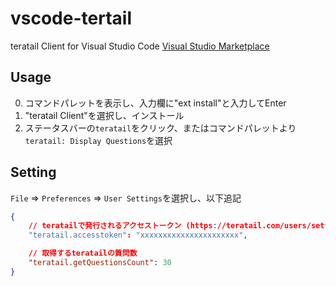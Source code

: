 # vscode-tertail
teratail Client for Visual Studio Code
[Visual Studio Marketplace](https://marketplace.visualstudio.com/items/cssho.vscode-teratail)

## Usage 
0. コマンドパレットを表示し、入力欄に"ext install"と入力してEnter
0. "teratail Client"を選択し、インストール
0. ステータスバーの`teratail`をクリック、またはコマンドパレットより`teratail: Display Questions`を選択

## Setting

`File` => `Preferences` => `User Settings`を選択し、以下追記

```json
{
	// teratailで発行されるアクセストークン (https://teratail.com/users/setting/tokens)
	"teratail.accesstoken": "xxxxxxxxxxxxxxxxxxxxxx",

	// 取得するteratailの質問数
	"teratail.getQuestionsCount": 30
}
```